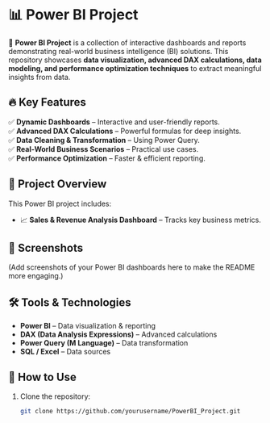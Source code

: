 # 📊 Power BI Project  

🚀 **Power BI Project** is a collection of interactive dashboards and reports demonstrating real-world business intelligence (BI) solutions. This repository showcases **data visualization, advanced DAX calculations, data modeling, and performance optimization techniques** to extract meaningful insights from data.  

## 🔥 Key Features  
✅ **Dynamic Dashboards** – Interactive and user-friendly reports.  
✅ **Advanced DAX Calculations** – Powerful formulas for deep insights.  
✅ **Data Cleaning & Transformation** – Using Power Query.  
✅ **Real-World Business Scenarios** – Practical use cases.  
✅ **Performance Optimization** – Faster & efficient reporting.  

## 📂 Project Overview  
This Power BI project includes:  
- 📈 **Sales & Revenue Analysis Dashboard** – Tracks key business metrics.  
## 📸 Screenshots  
(Add screenshots of your Power BI dashboards here to make the README more engaging.)  

## 🛠️ Tools & Technologies  
- **Power BI** – Data visualization & reporting  
- **DAX (Data Analysis Expressions)** – Advanced calculations  
- **Power Query (M Language)** – Data transformation  
- **SQL / Excel** – Data sources  

## 🚀 How to Use  
1. Clone the repository:  
   ```bash
   git clone https://github.com/yourusername/PowerBI_Project.git
